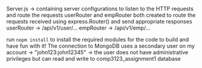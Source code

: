 Server.js -> containing server configurations to listen to the HTTP requests and route the requests
userRouter and empRouter both created to route the requests received using express.Router() and send appropriate responses
userRouter -> /api/v1/user/...
empRouter -> /api/v1/emp/...

run `nopm install` to install the required modules for the code to build and have fun with it!
The connection to MongoDB uses a secondary user on my account -> "john123:john12345" -> the user does not have administrative privileges but can read and write to comp3123_assignment1 database
